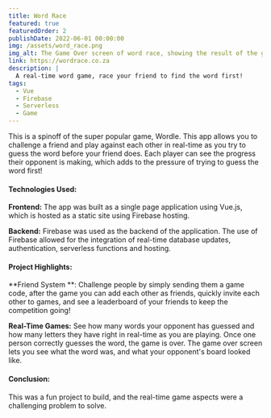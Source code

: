 ```yaml
---
title: Word Race
featured: true
featuredOrder: 2
publishDate: 2022-06-01 00:00:00
img: /assets/word_race.png
img_alt: The Game Over screen of word race, showing the result of the game, and the players' boards
link: https://wordrace.co.za
description: |
  A real-time word game, race your friend to find the word first!
tags:
  - Vue
  - Firebase
  - Serverless
  - Game
---
```


This is a spinoff of the super popular game, Wordle. This app allows you to challenge a friend and play against each other in real-time as you try to guess the word before your friend does. Each player can see the progress their opponent is making, which adds to the pressure of trying to guess the word first! 

#### Technologies Used:

**Frontend:** The app was built as a single page application using Vue.js, which is hosted as a static site using Firebase hosting.

**Backend:** Firebase was used as the backend of the application. The use of Firebase allowed for the integration of real-time database updates, authentication, serverless functions and hosting.

#### Project Highlights:

**Friend System **: Challenge people by simply sending them a game code, after the game you can add each other as friends, quickly invite each other to games, and see a leaderboard of your friends to keep the competition going!

**Real-Time Games:** See how many words your opponent has guessed and how many letters they have right in real-time as you are playing. Once one person correctly guesses the word, the game is over. The game over screen lets you see what the word was, and what your opponent's board looked like.

#### Conclusion:

This was a fun project to build, and the real-time game aspects were a challenging problem to solve.
